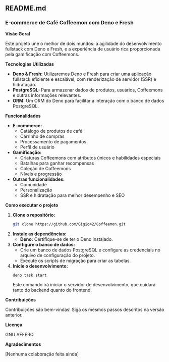 ## **README.md**

### **E-commerce de Café Coffeemon com Deno e Fresh**

**Visão Geral**

Este projeto une o melhor de dois mundos: a agilidade do desenvolvimento fullstack com Deno e Fresh, e a experiência de usuário rica proporcionada pela gamificação com Coffeemons. 

**Tecnologias Utilizadas**

* **Deno & Fresh:** Utilizaremos Deno e Fresh para criar uma aplicação fullstack eficiente e escalável, com renderização de servidor (SSR) e hidratação.
* **PostgreSQL:** Para armazenar dados de produtos, usuários, Coffeemons e outras informações relevantes.
* **ORM:** Um ORM do Deno para facilitar a interação com o banco de dados PostgreSQL.

**Funcionalidades**

* **E-commerce:**
    * Catálogo de produtos de café
    * Carrinho de compras
    * Processamento de pagamentos
    * Perfil de usuário
* **Gamificação:**
    * Criaturas Coffeemons com atributos únicos e habilidades especiais
    * Batalhas para ganhar recompensas
    * Coleção de Coffeemons
    * Níveis e progressão
* **Outras funcionalidades:**
    * Comunidade
    * Personalização
    * SSR e hidratação para melhor desempenho e SEO

**Como executar o projeto**

1. **Clone o repositório:**
   ```bash
   git clone https://github.com/Gigio42/Coffeemon.git
   ```
2. **Instale as dependências:** 
   * **Deno:** Certifique-se de ter o Deno instalado.
3. **Configure o banco de dados:**
   * Crie um banco de dados PostgreSQL e configure as credenciais no arquivo de configuração do projeto.
   * Execute os scripts de migração para criar as tabelas.
4. **Inicie o desenvolvimento:**
   ```bash
   deno task start
   ```
   Este comando irá iniciar o servidor de desenvolvimento, que cuidará tanto do backend quanto do frontend.

**Contribuições**

Contribuições são bem-vindas! Siga os mesmos passos descritos na versão anterior.

**Licença**

GNU AFFERO

**Agradecimentos**

[Nenhuma colaboração feita ainda]
